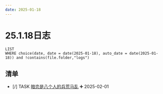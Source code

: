```yaml
---
date: 2025-01-18
---
```


# 25.1.18日志

```dataview
LIST
WHERE choice(date, date = date(2025-01-18), auto_date = date(2025-01-18)) and !contains(file.folder,"logs")
```

## 清单

- [/] TASK [暗恋是八个人的兵荒马乱](../QZ/暗恋是八个人的兵荒马乱.md) ➕ 2025-02-01
